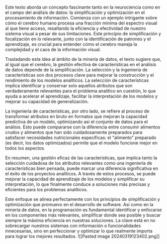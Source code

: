Este texto aborda un concepto fascinante tanto en la neurociencia como en el campo del análisis de datos: la simplificación y optimización en el procesamiento de información. Comienza con un ejemplo intrigante sobre cómo el cerebro humano procesa una fracción mínima del espectro visual al que tiene acceso, resaltando la eficiencia y efectividad de nuestro sistema visual a pesar de sus limitaciones. Este principio de simplificación y focalización en lo relevante, junto con la identificación de patrones y el aprendizaje, es crucial para entender cómo el cerebro maneja la complejidad y el caos de la información visual.

Trasladando esta idea al ámbito de la minería de datos, el texto sugiere que, al igual que el cerebro, la gestión efectiva de características en el análisis de datos depende de la simplificación. La selección y la ingeniería de características son dos procesos clave para mejorar la construcción y el rendimiento de los modelos analíticos. La selección de características implica identificar y conservar solo aquellos atributos que son verdaderamente relevantes para el problema analítico en cuestión, lo que ayuda a acelerar el aprendizaje, facilitar la interpretación de los modelos y mejorar su capacidad de generalización.

La ingeniería de características, por otro lado, se refiere al proceso de transformar atributos en bruto en formatos que mejoran la capacidad predictiva de un modelo, optimizando así el conjunto de datos para el análisis. Esto puede compararse con la diferencia entre consumir alimentos crudos y alimentos que han sido cuidadosamente preparados para satisfacer necesidades nutricionales específicas: el "alimento" preparado (es decir, los datos optimizados) permite que el modelo funcione mejor en todos los aspectos.

En resumen, una gestión eficaz de las características, que implica tanto la selección cuidadosa de los atributos relevantes como una ingeniería de características bien pensada, puede marcar una diferencia significativa en el éxito de los proyectos analíticos. A través de estos procesos, se puede mejorar la capacidad de aprendizaje de los modelos y simplificar su interpretación, lo que finalmente conduce a soluciones más precisas y eficientes para los problemas analíticos.

Este enfoque se alinea perfectamente con los principios de simplificación y optimización que promuevo en el desarrollo de software. Así como en la minería de datos, en la programación es fundamental identificar y enfocarse en los componentes más relevantes, simplificar donde sea posible y buscar siempre la máxima eficiencia en nuestras soluciones. La clave está en no sobrecargar nuestros sistemas con información o funcionalidades innecesarias, sino en perfeccionar y optimizar lo que realmente importa para lograr los mejores resultados.
![[Pasted image 20240319123402.png]]